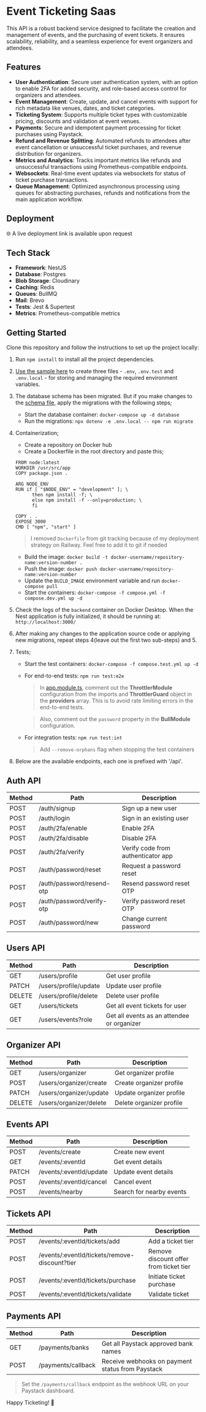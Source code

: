 # Event Ticketing Saas

This API is a robust backend service designed to facilitate the creation and management of events, and the purchasing of event tickets. It ensures scalability, reliability, and a seamless experience for event organizers and attendees.

## Features

- **User Authentication**: Secure user authentication system, with an option to enable 2FA for added security, and role-based access control for organizers and attendees.
- **Event Management**: Create, update, and cancel events with support for rich metadata like venues, dates, and ticket categories.
- **Ticketing System**: Supports multiple ticket types with customizable pricing, discounts and validation at event venues.
- **Payments**: Secure and idempotent payment processing for ticket purchases using Paystack.
- **Refund and Revenue Splitting**: Automated refunds to attendees after event cancellation or unsuccessful ticket purchases, and revenue distribution for organizers.
- **Metrics and Analytics**: Tracks important metrics like refunds and unsuccessful transactions using Prometheus-compatible endpoints.
- **Websockets**: Real-time event updates via websockets for status of ticket purchase transactions.
- **Queue Management**: Optimized asynchronous processing using queues for abstracting purchases, refunds and notifications from the main application workflow.

## Deployment

:globe_with_meridians: A live deployment link is available upon request

## Tech Stack

- **Framework**: NestJS
- **Database**: Postgres
- **Blob Storage**: Cloudinary
- **Caching**: Redis
- **Queues**: BullMQ
- **Mail**: Brevo
- **Tests**: Jest & Supertest
- **Metrics**: Prometheus-compatible metrics

## Getting Started

Clone this repository and follow the instructions to set up the project locally:

1. Run `npm install` to install all the project dependencies.
1. [Use the sample here](./.env.example) to create three files - `.env`, `.env.test` and `.env.local` - for storing and managing the required environment variables.
1. The database schema has been migrated. But if you make changes to the [schema file](prisma/schema.prisma), apply the migrations with the following steps;
   - Start the database container: `docker-compose up -d database`
   - Run the migrations: `npx dotenv -e .env.local -- npm run migrate`
1. Containerization;

   - Create a repository on Docker hub
   - Create a Dockerfile in the root directory and paste this;

   ```
   FROM node:latest
   WORKDIR /usr/src/app
   COPY package.json .

   ARG NODE_ENV
   RUN if [ "$NODE_ENV" = "development" ]; \
         then npm install -f; \
         else npm install -f --only=production; \
         fi

   COPY . .
   EXPOSE 3000
   CMD [ "npm", "start" ]
   ```

   > I removed `Dockerfile` from git tracking because of my deployment strategy on Railway. Feel free to add it to git if needed

   - Build the image: `docker build -t docker-username/repository-name:version-number .`
   - Push the image: `docker push docker-username/repository-name:version-number`
   - Update the `BUILD_IMAGE` environment variable and run `docker-compose pull`
   - Start the containers: `docker-compose -f compose.yml -f compose.dev.yml up -d`

1. Check the logs of the `backend` container on Docker Desktop. When the Nest application is fully initialized, it should be running at: `http://localhost:3000/`
1. After making any changes to the application source code or applying new migrations, repeat steps 4(leave out the first two sub-steps) and 5.
1. Tests;
   - Start the test containers: `docker-compose -f compose.test.yml up -d`
   - For end-to-end tests: `npm run test:e2e`

     > In [app.module.ts](src/app.module.ts), comment out the **ThrottlerModule** configuration from the imports and **ThrottlerGuard** object in the **providers** array. This is to avoid rate limiting errors in the end-to-end tests.

     > Also, comment out the `password` property in the **BullModule** configuration.

   - For integration tests: `npm run test:int`
     > Add `--remove-orphans` flag when stopping the test containers
1. Below are the available endpoints, each one is prefixed with '/api'.

## Auth API

| Method | Path                      | Description                        |
| ------ | ------------------------- | ---------------------------------- |
| POST   | /auth/signup              | Sign up a new user                 |
| POST   | /auth/login               | Sign in an existing user           |
| POST   | /auth/2fa/enable          | Enable 2FA                         |
| POST   | /auth/2fa/disable         | Disable 2FA                        |
| POST   | /auth/2fa/verify          | Verify code from authenticator app |
| POST   | /auth/password/reset      | Request a password reset           |
| POST   | /auth/password/resend-otp | Resend password reset OTP          |
| POST   | /auth/password/verify-otp | Verify password reset OTP          |
| POST   | /auth/password/new        | Change current password            |

## Users API

| Method | Path                  | Description                                |
| ------ | --------------------- | ------------------------------------------ |
| GET    | /users/profile        | Get user profile                           |
| PATCH  | /users/profile/update | Update user profile                        |
| DELETE | /users/profile/delete | Delete user profile                        |
| GET    | /users/tickets        | Get all event tickets for user             |
| GET    | /users/events?role    | Get all events as an attendee or organizer |

## Organizer API

| Method | Path                    | Description              |
| ------ | ----------------------- | ------------------------ |
| GET    | /users/organizer        | Get organizer profile    |
| POST   | /users/organizer/create | Create organizer profile |
| PATCH  | /users/organizer/update | Update organizer profile |
| DELETE | /users/organizer/delete | Delete organizer profile |

## Events API

| Method | Path                    | Description              |
| ------ | ----------------------- | ------------------------ |
| POST   | /events/create          | Create new event         |
| GET    | /events/:eventId        | Get event details        |
| PATCH  | /events/:eventId/update | Update event details     |
| POST   | /events/:eventId/cancel | Cancel event             |
| POST   | /events/nearby          | Search for nearby events |

## Tickets API

| Method | Path                                          | Description                            |
| ------ | --------------------------------------------- | -------------------------------------- |
| POST   | /events/:eventId/tickets/add                  | Add a ticket tier                      |
| POST   | /events/:eventId/tickets/remove-discount?tier | Remove discount offer from ticket tier |
| POST   | /events/:eventId/tickets/purchase             | Initiate ticket purchase               |
| POST   | /events/:eventId/tickets/validate             | Validate ticket                        |

## Payments API

| Method | Path               | Description                                      |
| ------ | ------------------ | ------------------------------------------------ |
| GET    | /payments/banks    | Get all Paystack approved bank names             |
| POST   | /payments/callback | Receive webhooks on payment status from Paystack |

> Set the `/payments/callback` endpoint as the webhook URL on your Paystack dashboard.

Happy Ticketing! :rocket:
